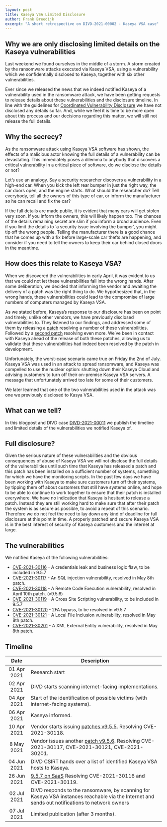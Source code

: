 ```yaml
---
layout: post
title: Kaseya VSA Limited Disclosure
author: Frank Breedijk
excerpt: "A short retrospective on DIVD-2021-00002 - Kaseya VSA case"
---
```


## Why we are only disclosing limited details on the Kaseya vulnerabilities
Last weekend we found ourselves in the middle of a storm. A storm created by the ransomware attacks executed via Kaseya VSA, using a vulnerability which we confidentially disclosed to Kaseya, together with six other vulnerabilities.

Ever since we released the news that we indeed notified Kaseya of a vulnerability used in the ransomware attack, we have been getting requests to release details about these vulnerabilities and the disclosure timeline. In line with the guidelines for [Coordinated Vulnerability Disclosure](https://english.ncsc.nl/publications/publications/2019/juni/01/coordinated-vulnerability-disclosure-the-guideline) we have not disclosed any details so far. And, while we feel it is time to be more open about this process and our decisions regarding this matter, we will still not release the full details.

## Why the secrecy?
As the ransomware attack using Kaseya VSA software has shown, the effects of a malicious actor knowing the full details of a vulnerability can be devastating. This immediately poses a dilemma to anybody that discovers a critical vulnerability in a critical piece of software, do we disclose the details or not?

Let’s use an analogy. Say a security researcher discovers a vulnerability in a high-end car. When you kick the left rear bumper in just the right way, the car doors open, and the engine starts. What should the researcher do? Tell everybody, tell all the owners of this type of car, or inform the manufacturer so he can recall and fix the car?

If the full details are made public, it is evident that many cars will get stolen very soon. If you inform the owners, this will likely happen too. The chances of the details remaining secret are slim if you inform a broad audience. Even if you limit the details to ‘a security issue involving the bumper’, you might tip off the wrong people. Telling the manufacturer there is a good chance that he comes up with a fix before large-scale car thefts are happening, and consider if you need to tell the owners to keep their car behind closed doors in the meantime.

## How does this relate to Kaseya VSA?
When we discovered the vulnerabilities in early April, it was evident to us that we could not let these vulnerabilities fall into the wrong hands. After some deliberation, we decided that informing the vendor and awaiting the delivery of a patch was the right thing to do. We hypothesized that, in the wrong hands, these vulnerabilities could lead to the compromise of large numbers of computers managed by Kaseya VSA.

As we stated before, Kaseya’s response to our disclosure has been on point and timely; unlike other vendors, we have previously disclosed vulnerabilities to. They listened to our findings, and addressed some of them by releasing a [patch](https://helpdesk.kaseya.com/hc/en-gb/articles/360019054377-9-5-5-Feature-Release-10-April-2021) resolving a number of these vulnerabilities. Followed by a [second patch](https://helpdesk.kaseya.com/hc/en-gb/articles/360019966738-9-5-6-Feature-Release-8-May-2021) resolving even more. We’ve been in contact with Kaseya ahead of the release of both these patches, allowing us to validate that these vulnerabilities had indeed been resolved by the patch in development.

Unfortunately, the worst-case scenario came true on Friday the 2nd of July. Kaseya VSA was used in an attack to spread ransomware, and Kaseya was compelled to use the nuclear option: shutting down their Kaseya Cloud and advising customers to turn off their on-premise Kaseya VSA servers. A message that unfortunately arrived too late for some of their customers.

We later learned that one of the two vulnerabilities used in the attack was one we previously disclosed to Kasya VSA.

## What can we tell?
In this blogpost and DIVD case [DIVD-2021-00011](https://csirt.divd.nl/DIVD-2021-00011/) we publish the timeline and limited details of the vulnerabilities we notified Kaseya of.

## Full disclosure?
Given the serious nature of these vulnerabilities and the obvious consequences of abuse of Kaseya VSA we will not disclose the full details of the vulnerabilities until such time that Kaseya has released a patch and this patch has been installed on a sufficient number of systems, something for which we have the monitoring scripts. In the past few days we have been working with Kaseya to make sure customers turn off their systems, by tipping them off about customers that still have systems online, and hope to be able to continue to work together to ensure that their patch is installed everywhere. We have no indication that Kaseya is hesitant to release a patch. Instead they are still working hard to make sure that after their patch the system is as secure as possible, to avoid a repeat of this scenario. Therefore we do not feel the need to lay down any kind of deadline for full disclosure at this point in time. A properly patched and secure Kaseya VSA is in the best interest of security of Kaseya customers and the internet at large.

## The vulnerabilities
We notified Kaseya of the following vulnerabilities:
* [CVE-2021-30116](https://csirt.divd.nl/cves/CVE-2021-30116) - A credentials leak and business logic flaw, to be included in 9.5.7
* [CVE-2021-30117](https://csirt.divd.nl/cves/CVE-2021-30117) - An SQL injection vulnerability, resolved in May 8th patch.
* [CVE-2021-30118](https://csirt.divd.nl/cves/CVE-2021-30118) - A Remote Code Execution vulnerability, resolved in April 10th patch. (v9.5.6)
* [CVE-2021-30119](https://csirt.divd.nl/cves/CVE-2021-30119) -  A Cross Site Scripting vulnerability, to be included in 9.5.7
* [CVE-2021-30120](https://csirt.divd.nl/cves/CVE-2021-30120) - 2FA bypass, to be resolved in v9.5.7
* [CVE-2021-30121](https://csirt.divd.nl/cves/CVE-2021-30121) - A Local File Inclusion vulnerability, resolved in May 8th patch.
* [CVE-2021-30201](https://csirt.divd.nl/cves/CVE-2021-30201) - A XML External Entity vulnerability, resolved in May 8th patch.

## Timeline

| Date | Description |
|:-------------:|-----|
| 01 Apr 2021 | Research start |
| 02 Apr 2021 | DIVD starts scanning internet-facing implementations. |
| 04 Apr 2021 | Start of the identification of possible victims (with internet-facing systems). |
| 06 Apr 2021 | Kaseya informed. |
| 10 Apr 2021 | Vendor starts issuing  [patches v9.5.5](https://helpdesk.kaseya.com/hc/en-gb/articles/360019054377-9-5-5-Feature-Release-10-April-2021). Resolving CVE-2021-30118. |
| 8 May 2021 | Vendor issues another [patch v9.5.6](https://helpdesk.kaseya.com/hc/en-gb/articles/360019966738-9-5-6-Feature-Release-8-May-2021). Resolving CVE-2021-30117, CVE-2021-30121, CVE-2021-30201. |
| 04 Jun 2021 | DIVD CSIRT hands over a list of identified Kaseya VSA hosts to Kaseya. |
| 26 Jun 2021 |  [9.5.7 on SaaS](https://helpdesk.kaseya.com/hc/en-gb/articles/4403021283217-9-5-7-Feature-Release-26-June-2021-) Resolving CVE-2021-30116 and CVE-2021-30119. |
| 02 Jul 2021 | DIVD responds to the ransomware, by scanning for Kaseya VSA instances reachable via the Internet and sends out notifications to network owners |
| 07 Jul 2021 | Limited publication (after 3 months). |

